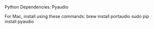 Python Dependencies:
Pyaudio

For Mac, install using these commands:
	brew install portaudio
	sudo pip install pyaudio
